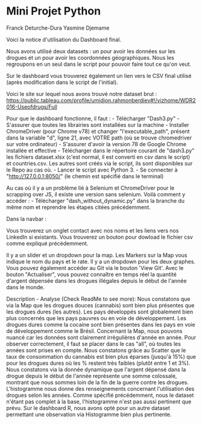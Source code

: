 # Mini Projet Python

Franck Deturche-Dura
Yasmine Djemame

Voici la notice d'utilisation du Dashboard final.

Nous avons utilisé deux datasets : un pour avoir les données sur les drogues et un pour avoir les coordonnées géographiques. Nous les regroupons en un seul dans le script pour pouvoir faire tout ce qu'on veut.

Sur le dashboard vous trouverez également un lien vers le CSV final utilisé (après modification dans le script de l'initial).

Voici le site sur lequel nous avons trouvé notre dataset brut : https://public.tableau.com/profile/umidjon.rahmonberdiev#!/vizhome/WDR2016-Useofdrugs/Full


Pour que le dashboard fonctionne, il faut :
    - Télécharger "Dash3.py" 
    - S'assurer que toutes les librairies sont installées sur la machine
    - Installer ChromeDriver (pour Chrome v78) et changer "l'executable_path", présent dans la variable "d", ligne 21, avec VOTRE path (où se trouve chromedriver sur votre ordinateur)
    - S'assurer d'avoir la version 78 de Google Chrome installée et effective
    - Télécharger dans le répertoire courant de "dash3.py" les fichiers dataset.xlsx (c'est normal, il est converti en csv dans le script) et countries.csv. Les autres sont créés via le script, ils sont disponibles sur le Repo au cas où.
    - Lancer le script avec Python 3.
    - Se connecter à "http://127.0.0.1:8050/" (le chemin est spécifié dans le terminal)

Au cas où il y a un problème lié à Selenium et ChromeDriver pour le scrapping over JS, il existe une version sans selenium. Voilà comment y accéder :
    - Télécharger "dash_without_dynamic.py" dans la branche du même nom et reprendre les étapes citées précédemment.

Dans la navbar :

Vous trouverez un onglet contact avec nos noms et les liens vers nos LinkedIn si existants.
Vous trouverez un bouton pour dowload le fichier csv comme expliqué précédemment.

Il y a un slider et un dropdown pour la map. Les Markers sur la Map vous indique le nom du pays et le rate.
Il y a un dropdown pour les deux graphes.
Vous pouvez également accéder au Git via le bouton 'View Git'.
Avec le bouton "Actualiser", vous pouvez connaître en temps réel la quantité d'argent dépensée dans les drogues illégales depuis le début de l'année dans le monde.


Description - Analyse (Check ReadMe to see more):
    Nous constatons que via la Map que les drogues douces (cannabis) sont bien plus présentes que les drogues dures (les autres). 
    Les pays développés sont globalement bien plus concernés que les pays pauvres ou en voie de développement. 
    Les drogues dures comme la cocaine sont bien présentes dans les pays en voie de développement comme le Brésil. 
    Concernant la Map, nous pouvons nuancé car les données sont clairement irrégulières d'année en année. 
    Pour observer correctement, il faut se placer dans le cas "all", où toutes les années sont prises en compte. 
    Nous constatons grâce au Scatter que le taux de consommation du cannabis est bien plus éparses (jusqu'à 15%) que pour les drogues dures où les % restent très faibles (plutôt entre 1 et 3%). 
    Nous constatons via la donnée dynamique que l'argent dépensé dans la drogue depuis le début de l'année représente une somme colossale, montrant que nous sommes loin de la fin de la guerre contre les drogues. 
    L'histogramme nous donne des renseignements concernant l'utilisation des drogues selon les années. 
    Comme spécifié précédemment, nous le dataset n'étant pas complet à la base, l'histogramme n'est pas aussi pertinent que prévu.
    Sur le dashboard R, nous avons opté pour un autre dataset permettant une observation via Histogramme bien plus pertinente.
    
    
    
    